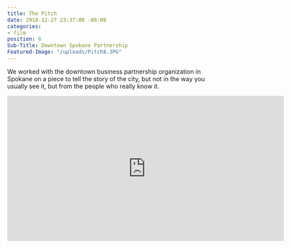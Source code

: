 ```yaml
---
title: The Pitch
date: 2018-12-27 23:37:00 -08:00
categories:
- film
position: 6
Sub-Title: Downtown Spokane Partnership
Featured-Image: "/uploads/Pitch8.JPG"
---
```


We worked with the downtown business partnership organization in Spokane on a piece to tell the story of the city, but not in the way you usually see it, but from the people who really know it. 





<iframe src="https://player.vimeo.com/video/252648997" width="640" height="337" frameborder="0" allowfullscreen></iframe>